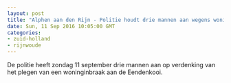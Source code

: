 ```yaml
---
layout: post
title: "Alphen aan den Rijn - Politie houdt drie mannen aan wegens woninginbraak"
date: Sun, 11 Sep 2016 10:05:00 GMT
categories: 
- zuid-holland 
- rijnwoude 
---
```


De politie heeft zondag 11 september drie mannen aan op verdenking van het plegen van een woninginbraak aan de Eendenkooi.
